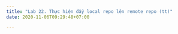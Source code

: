 ```yaml
---
title: "Lab 22. Thực hiện đẩy local repo lên remote repo (tt)"
date: 2020-11-06T09:29:48+07:00

---
```


